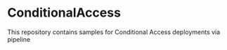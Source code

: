 # ConditionalAccess
This repository contains samples for Conditional Access deployments via pipeline 
